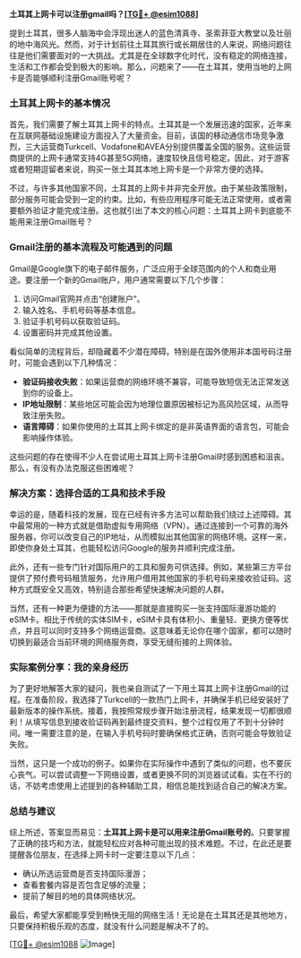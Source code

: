 **土耳其上网卡可以注册gmail吗？[[TG💪+ @esim1088](https://t.me/s/esim1088)]**

提到土耳其，很多人脑海中会浮现出迷人的蓝色清真寺、圣索菲亚大教堂以及壮丽的地中海风光。然而，对于计划前往土耳其旅行或长期居住的人来说，网络问题往往是他们需要面对的一大挑战。尤其是在全球数字化时代，没有稳定的网络连接，生活和工作都会受到极大的影响。那么，问题来了——在土耳其，使用当地的上网卡是否能够顺利注册Gmail账号呢？

### 土耳其上网卡的基本情况

首先，我们需要了解土耳其上网卡的特点。土耳其是一个发展迅速的国家，近年来在互联网基础设施建设方面投入了大量资金。目前，该国的移动通信市场竞争激烈，三大运营商Turkcell、Vodafone和AVEA分别提供覆盖全国的服务。这些运营商提供的上网卡通常支持4G甚至5G网络，速度较快且信号稳定。因此，对于游客或者短期逗留者来说，购买一张土耳其本地上网卡是一个非常方便的选择。

不过，与许多其他国家不同，土耳其的上网卡并非完全开放。由于某些政策限制，部分服务可能会受到一定的约束。比如，有些应用程序可能无法正常使用，或者需要额外验证才能完成注册。这也就引出了本文的核心问题：土耳其上网卡到底能不能用来注册Gmail账号？

### Gmail注册的基本流程及可能遇到的问题

Gmail是Google旗下的电子邮件服务，广泛应用于全球范围内的个人和商业用途。要注册一个新的Gmail账户，用户通常需要以下几个步骤：

1. 访问Gmail官网并点击“创建账户”。
2. 输入姓名、手机号码等基本信息。
3. 验证手机号码以获取验证码。
4. 设置密码并完成其他设置。

看似简单的流程背后，却隐藏着不少潜在障碍。特别是在国外使用非本国号码注册时，可能会遇到以下几种情况：

- **验证码接收失败**：如果运营商的网络环境不兼容，可能导致短信无法正常发送到你的设备上。
- **IP地址限制**：某些地区可能会因为地理位置原因被标记为高风险区域，从而导致注册失败。
- **语言障碍**：如果你使用的土耳其上网卡绑定的是非英语界面的语言包，可能会影响操作体验。

这些问题的存在使得不少人在尝试用土耳其上网卡注册Gmail时感到困惑和沮丧。那么，有没有办法克服这些困难呢？

### 解决方案：选择合适的工具和技术手段

幸运的是，随着科技的发展，现在已经有许多方法可以帮助我们绕过上述障碍。其中最常用的一种方式就是借助虚拟专用网络（VPN）。通过连接到一个可靠的海外服务器，你可以改变自己的IP地址，从而模拟出其他国家的网络环境。这样一来，即使你身处土耳其，也能轻松访问Google的服务并顺利完成注册。

此外，还有一些专门针对国际用户的工具和服务可供选择。例如，某些第三方平台提供了预付费号码租赁服务，允许用户借用其他国家的手机号码来接收验证码。这种方式既安全又高效，特别适合那些希望快速解决问题的人群。

当然，还有一种更为便捷的方法——那就是直接购买一张支持国际漫游功能的eSIM卡。相比于传统的实体SIM卡，eSIM卡具有体积小、重量轻、更换方便等优点，并且可以同时支持多个网络运营商。这意味着无论你在哪个国家，都可以随时切换到最适合当前环境的网络服务商，享受无缝衔接的上网体验。

### 实际案例分享：我的亲身经历

为了更好地解答大家的疑问，我也亲自测试了一下用土耳其上网卡注册Gmail的过程。在准备阶段，我选择了Turkcell的一款热门上网卡，并确保手机已经安装好了最新版本的操作系统。接着，我按照常规步骤开始注册流程，结果发现一切都很顺利！从填写信息到接收验证码再到最终提交资料，整个过程仅用了不到十分钟时间。唯一需要注意的是，在输入手机号码时要确保格式正确，否则可能会导致验证失败。

当然，这只是一个成功的例子。如果你在实际操作中遇到了类似的问题，也不要灰心丧气。可以尝试调整一下网络设置，或者更换不同的浏览器试试看。实在不行的话，不妨考虑使用上述提到的各种辅助工具，相信总能找到适合自己的解决方案。

### 总结与建议

综上所述，答案显而易见：**土耳其上网卡是可以用来注册Gmail账号的**。只要掌握了正确的技巧和方法，就能轻松应对各种可能出现的技术难题。不过，在此还是要提醒各位朋友，在选择上网卡时一定要注意以下几点：

- 确认所选运营商是否支持国际漫游；
- 查看套餐内容是否包含足够的流量；
- 提前了解目的地的具体网络状况。

最后，希望大家都能享受到畅快无阻的网络生活！无论是在土耳其还是其他地方，只要保持积极乐观的态度，就没有什么问题是解决不了的。

[[TG💪+ @esim1088](https://t.me/s/esim1088) ![Image](https://i.postimg.cc/4NQfJmqS/Snipaste-2025-05-13-00-14-12.png)]